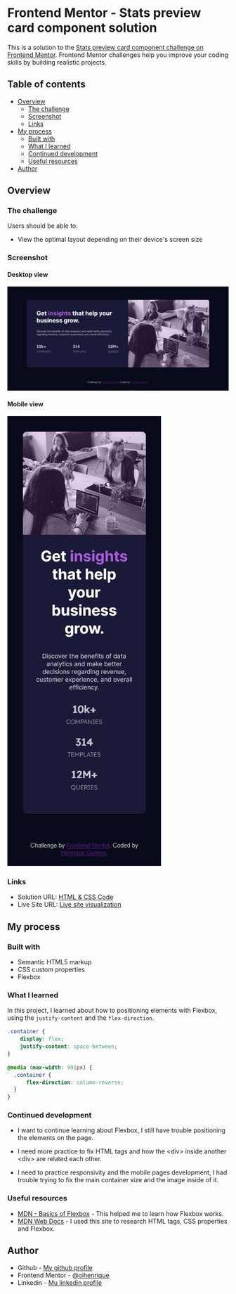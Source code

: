 # Frontend Mentor - Stats preview card component solution

This is a solution to the [Stats preview card component challenge on Frontend Mentor](https://www.frontendmentor.io/challenges/stats-preview-card-component-8JqbgoU62). Frontend Mentor challenges help you improve your coding skills by building realistic projects. 

## Table of contents

- [Overview](#overview)
  - [The challenge](#the-challenge)
  - [Screenshot](#screenshot)
  - [Links](#links)
- [My process](#my-process)
  - [Built with](#built-with)
  - [What I learned](#what-i-learned)
  - [Continued development](#continued-development)
  - [Useful resources](#useful-resources)
- [Author](#author)

## Overview

### The challenge

Users should be able to:

- View the optimal layout depending on their device's screen size

### Screenshot

#### Desktop view
![](./images/full-page-to-readme.png)

#### Mobile view
![](./images/full-page-to-readme-mobile.png)

### Links

- Solution URL: [HTML & CSS Code](https://github.com/oihenrique/frontend-mentor-challenges/tree/main/01.%20%5Bhtml-css%5D%20Stats%20Preview%20Card%20Component)
- Live Site URL: [Live site visualization](https://oihenrique.github.io/frontend-mentor-challenges/01.%20[html-css]%20Stats%20Preview%20Card%20Component/index.html)

## My process

### Built with

- Semantic HTML5 markup
- CSS custom properties
- Flexbox

### What I learned

In this project, I learned about how to positioning elements with Flexbox, using the ```justify-content``` and the ```flex-direction```.

```css
.container {
    display: flex;
    justify-content: space-between;
}
```
```css
@media (max-width: 991px) {
  .container {
      flex-direction: column-reverse;
  }
}
```

### Continued development

- I want to continue learning about Flexbox, I still have trouble positioning the elements on the page. 

- I need more practice to fix HTML tags and how the &lt;div&gt; inside another &lt;div&gt; are related each other.

- I need to practice responsivity and the mobile pages development, I had trouble trying to fix the main container size and the image inside of it.

### Useful resources

- [MDN - Basics of Flexbox](https://developer.mozilla.org/pt-BR/docs/Web/CSS/CSS_Flexible_Box_Layout/Basic_Concepts_of_Flexbox) - This helped me to learn how Flexbox works.
- [MDN Web Docs](https://developer.mozilla.org/pt-BR/) - I used this site to research HTML tags, CSS properties and Flexbox.

## Author

- Github - [My github profile](https://github.com/oihenrique)
- Frontend Mentor - [@oihenrique](https://www.frontendmentor.io/profile/oihenrique)
- Linkedin - [Mu linkedin profile](https://www.linkedin.com/in/oihenriquegomes/)